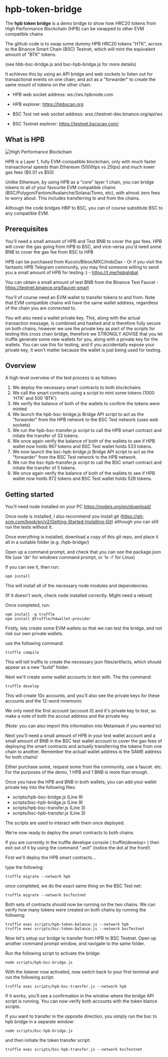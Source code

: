# hpb-token-bridge

The **hpb token bridge** is a demo bridge to show how HRC20 tokens from High Performance Blockchain (HPB) can be swapped to other EVM compatible chains

The github code is to swap some dummy HPB HRC20 tokens "HTK", across to the Binance Smart Chain (BSC) Testnet, which will mint the equivalent amount of "BTK" tokens.

(see hbb-bsc-bridge.js and bsc-hpb-bridge.js for more details) 

It achieves this by using an API bridge and web sockets to listen out for transactional events on one chain, and act as a "forwarder" to create the same mount of tokens on the other chain.

- HPB  web socket address: ws://ws.hpbnode.com
- HPB  explorer: https://hpbscan.org

- BSC Test net web socket address: wss://testnet-dex.binance.org/api/ws
- BSC Testnet explorer: https://testnet.bscscan.com/

## What is HPB ##

![High Performance Blockchain](https://www.hpb.io/static/images/logo/indexIcon2.png)

HPB is a Layer 1, fully EVM-compatible blockchain, only with much faster transactional speeds than Ethereum (5000tps vs 25tps) and much lower gas fees ($0.01 vs $50)

Unlike Ethereum, by using HPB as a "core" layer 1 chain, you can bridge tokens to all of your favourite EVM compatible chains (BSC/Polygon/Fantom/Avalanche/Solana/Tomo, etc), 
with almost zero fees to worry about. This includes transferring to and from the chains.

Although the code bridges HBP to BSC, you can of course substitute BSC to any compatible EVM.

## Prerequisites ##

You'll need a small amount of HPB and Test BNB to cover the gas fees. HPB will cover the gas going from HPB to BSC, and vice-versa you'd need some BNB to cover
the gas fee from BSC to HPB

HPB can be purchased from Kucoin/Bibox/MXC/IndoDax - Or if you visit the fantastic HPB Telegram community, you may find someone willing to send you a small amount of HPB for testing :) - https://t.me/hpbglobal

You can obtain a small amount of test BNB from the Binance Test Faucet -  https://testnet.binance.org/faucet-smart

You'll of course need an EVM wallet to transfer tokens to and from. Note that EVM compatible chains will have the same wallet address, regardless of the chain you are connected to. 

You will also need a wallet private key. This, along with the actual transaction message, is combined and hashed and is therefore fully secure on both chains, however we use the private key as part of the scripts for testing this cross chain bridge, therefore we STRONGLY ADVISE that you let truffle generate some new wallets for you, along with a private key for the wallets. You can use this for testing, and if you accidentally expose your private key, it won't matter because the wallet is just being used for testing.

## Overview ##

A high level overview of the test process is as follows:

1. We deploy the necessary smart contracts to both blockchains
2. We call the smart contracts using a script to mint some tokens (1000 'HTK' and 500 'BTK')
3. We verify the balance of both of the wallets to confirm the tokens were minted
4. We launch the hpb-bsc-bridge.js Bridge API script to act as the "forwarder" from the HPB network to the BSC Test network (uses web sockets)
5. We run the hpb-bsc-transfer.js script to call the HPB smart contract and initate the transfer of 33 tokens.
6. We once again verify the balance of both of the wallets to see if HPB wallet now holds 967 tokens and BSC Test wallet holds 533 tokens.
7. We now launch the bsc-hpb-bridge.js Bridge API script to act as the "forwarder" from the BSC Test network to the HPB network.
8. We run the bsc-hpb-transfer.js script to call the BSC smart contract and initate the transfer of 5 tokens.
9. We once again verify the balance of both of the wallets to see if HPB wallet now holds 972 tokens and BSC Test wallet holds 528 tokens.


## Getting started ##
You'll need node installed on your PC
https://nodejs.org/en/download/

Once node is installed, I also recommend you install git (https://git-scm.com/book/en/v2/Getting-Started-Installing-Git) although you can still run the tests without it.

Once everything is installed, download a copy of this git repo, and place it all in a suitable folder (e.g. /hpb-bridge/)

Open up a command prompt, and check that you can see the package.json file (use 'dir' for windows command prompt, or 'ls -l' for Linux)

If you can see it, then run:

```
npm install
```

This will install all of the necessary node modules and dependencies.

(If it doesn't work, check node installed correctly. Might need a reboot)

Once completed, run:

```
npm install -g truffle
npm install @truffle/hdwallet-provider
```

Firstly, lets create some EVM wallets so that we can test the bridge, and not risk our own private wallets.

use the following command:

```
truffle compile
```

This will tell truffle to create the necessary json files/artifacts, which should appear as a new "build" folder.

Next we'll create some wallet accounts to test with. The the command:

```
truffle develop
```

This will create 10x accounts, and you'll also see the private keys for these accounts and the 12-word mnemonic

We only need the first account (account 0) and it's private key to test, so make a note of both the accout address and the private key.

(Note: you can also import this information into Metamask if you wanted to)

Next you'll need a small amount of HPB in your test wallet account and a small amount of BNB in the BSC test wallet account to cover the gas fees of deploying the smart contracts and actually transferring the tokens from one chain to another. Remember the actuall wallet address is the SAME address for both chains!

Either purchase some, request some from the community, use a faucet. etc. For the purposes of the demo, 1 HPB and 1 BNB is more than enough.

Once you have the HPB and BNB in both wallets, you can add your wallet private key into the following files:


- scripts/hpb-bsc-bridge.js (Line 9)
- scripts/bsc-hpb-bridge.js (Line 9)
- scripts/hpb-bsc-transfer.js (Line 3)
- scripts/bsc-hpb-transfer.js (Line 3)


The scripts are used to interact with them once deployed.

We're now ready to deploy the smart contracts to both chains.

If you are currently in the truffle develope console ( truffle(develop> ) then exit out of it by using the command ".exit" (notice the dot at the front!)

First we'll deploy the HPB smart contracts...

type the following:

```
truffle migrate --network hpb
```

once completed, we do the exact same thing on the BSC Test net:

```
truffle migrate --network bscTestnet
```
Both sets of contracts should now be running on the two chains. We can verify how many tokens were created on both chains by running the following:

```
truffle exec scripts/hpb-token-balance.js --network hpb
truffle exec scripts/bsc-token-balance.js --network bscTestnet
```
Now let's setup our bridge to transfer from HPB to BSC Testnet. Open up another command prompt window, and navigate to the same folder.

Run the following script to activate the bridge:

```
node scripts/hpb-bsc-bridge.js
```

With the listener now activated, now switch back to your first terminal and run the following script:

```
truffle exec scripts/hpb-bsc-transfer.js --network hpb
```
If it works, you'll see a confirmation in the window where the bridge API script is running. You can now verify both accounts with the token blance scripts.

If you want to transfer in the opposite direction, you simply run the bsc to hpb bridge in a separate window:

```
node scripts/bsc-hpb-bridge.js
```
and then initiate the token transfer script:

```
truffle exec scripts/bsc-hpb-transfer.js --network bscTestnet
```











